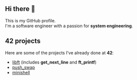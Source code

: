 ## Hi there 👋
This is my GitHub profile.
<br>
I'm a software engineer with a passion for **system engineering**.

## 42 projects
Here are some of the projects I've already done at **42**:
* [libft](https://github.com/0x416c6941/Libft)
    (includes **get_next_line** and **ft\_printf**)
* [push\_swap](https://github.com/0x416c6941/push_swap)
* [minishell](https://github.com/0x416c6941/minishell)

<!--
## FIT CTU projects (projekty z FIT ČVUT)
Here are projects you may find yourself if you study at *FIT CTU*:
<br>
(Tady jsou projekty, které by vám mohly pomoci, pokud studujete na *FIT ČVUT*):
<br>
<ul>
</ul>
-->

<!--
**0x416c6941/0x416c6941** is a ✨ _special_ ✨ repository because its `README.md` (this file) appears on your GitHub profile.

Here are some ideas to get you started:

- 🔭 I’m currently working on ...
- 🌱 I’m currently learning ...
- 👯 I’m looking to collaborate on ...
- 🤔 I’m looking for help with ...
- 💬 Ask me about ...
- 📫 How to reach me: ...
- 😄 Pronouns: ...
- ⚡ Fun fact: ...
-->
